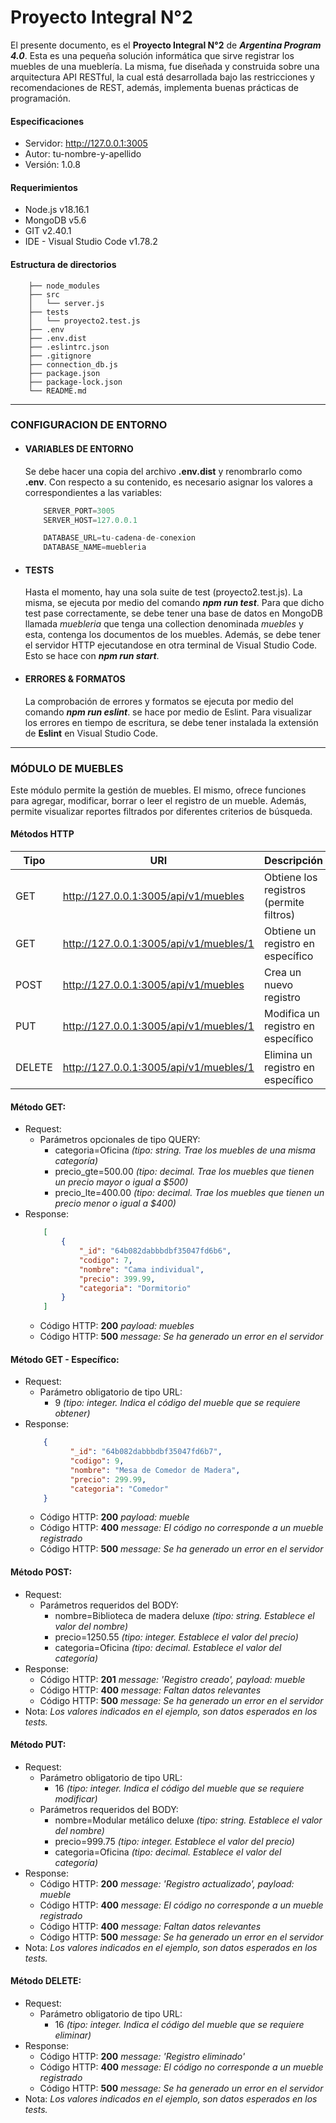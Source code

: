 # Proyecto Integral N°2

El presente documento, es el **Proyecto Integral N°2** de ***Argentina Program 4.0***. Esta es una pequeña solución informática que sirve registrar los muebles de una mueblería.
La misma, fue diseñada y construida sobre una arquitectura API RESTful, la cual está desarrollada bajo las restricciones y recomendaciones de REST, además, implementa buenas prácticas de programación.

#### Especificaciones
- Servidor: http://127.0.0.1:3005
- Autor: tu-nombre-y-apellido
- Versión: 1.0.8

#### Requerimientos
- Node.js v18.16.1
- MongoDB v5.6
- GIT v2.40.1
- IDE - Visual Studio Code v1.78.2

#### Estructura de directorios
``` tree
    ├── node_modules
    ├── src
    │   └── server.js
    ├── tests
    │   └── proyecto2.test.js
    ├── .env
    ├── .env.dist
    ├── .eslintrc.json
    ├── .gitignore
    ├── connection_db.js
    ├── package.json
    ├── package-lock.json 
    └── README.md
```

---
### CONFIGURACION DE ENTORNO
  - #### VARIABLES DE ENTORNO
    Se debe hacer una copia del archivo **.env.dist** y renombrarlo como **.env**. Con respecto a su contenido, es necesario asignar los valores a correspondientes a las variables:
    ``` js
        SERVER_PORT=3005
        SERVER_HOST=127.0.0.1

        DATABASE_URL=tu-cadena-de-conexion
        DATABASE_NAME=muebleria
    ```

 - #### TESTS
    Hasta el momento, hay una sola suite de test (proyecto2.test.js). La misma, se ejecuta por medio del comando ***npm run test***. Para que dicho test pase correctamente, se debe tener una base de datos en MongoDB llamada *muebleria* que tenga una collection denominada *muebles* y esta, contenga los documentos de los muebles. Además, se debe tener el servidor HTTP ejecutandose en otra terminal de Visual Studio Code. Esto se hace con ***npm run start***.

 - #### ERRORES & FORMATOS
    La comprobación de errores y formatos se ejecuta por medio del comando ***npm run eslint***. se hace por medio de Eslint. Para visualizar los errores en tiempo de escritura, se debe tener instalada la extensión de **Eslint** en Visual Studio Code.
    
---
### MÓDULO DE MUEBLES

Este módulo permite la gestión de muebles. El mismo, ofrece funciones para agregar, modificar, borrar o leer el registro de un mueble. Además, permite visualizar reportes filtrados por diferentes criterios de búsqueda.

#### Métodos HTTP
| Tipo | URI | Descripción |
|------|-----|-------------|
| GET | http://127.0.0.1:3005/api/v1/muebles | Obtiene los registros (permite filtros) |
| GET | http://127.0.0.1:3005/api/v1/muebles/1 | Obtiene un registro en específico |
| POST | http://127.0.0.1:3005/api/v1/muebles | Crea un nuevo registro |
| PUT | http://127.0.0.1:3005/api/v1/muebles/1 | Modifica un registro en específico |
| DELETE | http://127.0.0.1:3005/api/v1/muebles/1 | Elimina un registro en específico |


#### Método GET:
- Request:
  - Parámetros opcionales de tipo QUERY:
    - categoria=Oficina  *(tipo: string. Trae los muebles de una misma categoría)* 
    - precio_gte=500.00  *(tipo: decimal. Trae los muebles que tienen un precio mayor o igual a $500)* 
    - precio_lte=400.00  *(tipo: decimal. Trae los muebles que tienen un precio menor o igual a $400)* 
- Response:
    ``` json
        [
            {
                "_id": "64b082dabbbdbf35047fd6b6",
                "codigo": 7,
                "nombre": "Cama individual",
                "precio": 399.99,
                "categoria": "Dormitorio"
            }
        ]
    ```
  - Código HTTP: **200** *payload: muebles*
  - Código HTTP: **500** *message: Se ha generado un error en el servidor*


#### Método GET - Específico:
- Request:
  - Parámetro obligatorio de tipo URL:
    - 9 *(tipo: integer. Indica el código del mueble que se requiere obtener)*
- Response:
    ``` json
        {
              "_id": "64b082dabbbdbf35047fd6b7",
              "codigo": 9,
              "nombre": "Mesa de Comedor de Madera",
              "precio": 299.99,
              "categoria": "Comedor"
        }
    ```
  - Código HTTP: **200** *payload: mueble*
  - Código HTTP: **400** *message: El código no corresponde a un mueble registrado*
  - Código HTTP: **500** *message: Se ha generado un error en el servidor*


#### Método POST:
- Request:
  - Parámetros requeridos del BODY:
    - nombre=Biblioteca de madera deluxe *(tipo: string. Establece el valor del nombre)* 
    - precio=1250.55                     *(tipo: integer. Establece el valor del precio)* 
    - categoria=Oficina                  *(tipo: decimal. Establece el valor del categoría)* 
- Response:
  - Código HTTP: **201** *message: 'Registro creado', payload: mueble*
  - Código HTTP: **400** *message: Faltan datos relevantes*
  - Código HTTP: **500** *message: Se ha generado un error en el servidor*
- Nota: *Los valores indicados en el ejemplo, son datos esperados en los tests.*


#### Método PUT:
- Request:
  - Parámetro obligatorio de tipo URL:
    - 16 *(tipo: integer. Indica el código del mueble que se requiere modificar)*
  - Parámetros requeridos del BODY:
    - nombre=Modular metálico deluxe *(tipo: string. Establece el valor del nombre)* 
    - precio=999.75                  *(tipo: integer. Establece el valor del precio)* 
    - categoria=Oficina              *(tipo: decimal. Establece el valor del categoría)* 
- Response:
  - Código HTTP: **200** *message: 'Registro actualizado', payload: mueble*
  - Código HTTP: **400** *message: El código no corresponde a un mueble registrado*
  - Código HTTP: **400** *message: Faltan datos relevantes*
  - Código HTTP: **500** *message: Se ha generado un error en el servidor*
- Nota: *Los valores indicados en el ejemplo, son datos esperados en los tests.*


#### Método DELETE:
- Request:
  - Parámetro obligatorio de tipo URL:
    - 16 *(tipo: integer. Indica el código del mueble que se requiere eliminar)*
- Response:
  - Código HTTP: **200** *message: 'Registro eliminado'*
  - Código HTTP: **400** *message: El código no corresponde a un mueble registrado*
  - Código HTTP: **500** *message: Se ha generado un error en el servidor*
- Nota: *Los valores indicados en el ejemplo, son datos esperados en los tests.*

